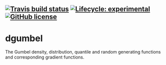 <!-- badges: start -->
[![Travis build status](https://travis-ci.org/Blunde1/dgumbel.svg?branch=master)](https://travis-ci.org/Blunde1/dgumbel)
[![Lifecycle: experimental](https://img.shields.io/badge/lifecycle-experimental-orange.svg)](https://www.tidyverse.org/lifecycle/#experimental)
[![GitHub license](https://img.shields.io/badge/license-Apache%202-blue.svg)](./LICENSE)
---------

# dgumbel
The Gumbel density, distribution, quantile and random generating functions and corresponding gradient functions.
